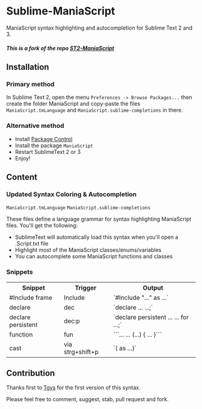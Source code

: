 Sublime-ManiaScript
===============

ManiaScript syntax highlighting and autocompletion for Sublime Text 2 and 3.

##### This is a fork of the repo [ST2-ManiaScript](https://github.com/Tgys/ST2-ManiaScript)


Installation
------------

### Primary method
In Sublime Text 2, open the menu `Preferences -> Browse Packages...` then create the folder ManiaScript and copy-paste the files `ManiaScript.tmLanguage` and `ManiaScript.sublime-completions` in there.

### Alternative method
- Install [Package Control](http://wbond.net/sublime_packages/package_control)
- Install the package `ManiaScript`
- Restart SublimeText 2 or 3
- Enjoy!


Content
-------

### Updated Syntax Coloring & Autocompletion

`ManiaScript.tmLanguage`
`ManiaScript.sublime-completions`

These files define a language grammar for syntax highlighting ManiaScript files. You'll get the following:
- SublimeText will automatically load this syntax when you'll open a .Script.txt file
- Highlight most of the ManiaScript classes/enums/variables
- You can autocomplete some ManiaScript functions and classes

### Snippets
<table>
	<tr>
		<th>Snippet</th>
		<th>Trigger</th>
		<th>Output</th>
	</tr>
	<tr>
		<td>#Include frame</td>
		<td>Include</td>
		<td>`#Include "..." as ...`</td>
	</tr>
	<tr>
		<td>declare</td>
		<td>dec</td>
		<td>`declare ... ...;`</td>
	</tr>
	<tr>
		<td>declare persistent</td>
		<td>dec:p</td>
		<td>`declare persistent ... ... for ...;`</td>
	</tr>
	<tr>
		<td>function</td>
		<td>fun</td>
		<td>```... ... (...) {
			...
		}```</td>
	</tr>
	<tr>
		<td>cast</td>
		<td>via strg+shift+p</td>
		<td>`(<Selection> as ...)`</td>
	</tr>
</table>


Contribution
------------

Thanks first to [Tgys](https://github.com/Tgys) for the first version of this syntax.

Please feel free to comment, suggest, stab, pull request and fork.
